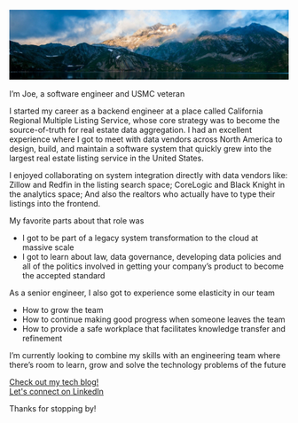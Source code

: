 ![Background image of nice mountains](./docs/images/background.jpeg)

I’m Joe, a software engineer and USMC veteran

I started my career as a backend engineer at a place called California Regional Multiple Listing Service, whose core strategy was to become the source-of-truth for real estate data aggregation. I had an excellent experience where I got to meet with data vendors across North America to design, build, and maintain a software system that quickly grew into the largest real estate listing service in the United States.

I enjoyed collaborating on system integration directly with data vendors like: Zillow and Redfin in the listing search space; CoreLogic and Black Knight in the analytics space; And also the realtors who actually have to type their listings into the frontend.

My favorite parts about that role was

- I got to be part of a legacy system transformation to the cloud at massive scale
- I got to learn about law, data governance, developing data policies and all of the politics involved in getting your company’s product to become the accepted standard

As a senior engineer, I also got to experience some elasticity in our team
- How to grow the team
- How to continue making good progress when someone leaves the team
- How to provide a safe workplace that facilitates knowledge transfer and refinement

I’m currently looking to combine my skills with an engineering team where there’s room to learn, grow and solve the technology problems of the future

[Check out my tech blog!](https://dev.to/joeivansdev) \
[Let's connect on LinkedIn](https://www.linkedin.com/in/joeivans)

Thanks for stopping by!

